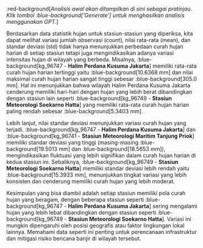 :red-background[_Analisis awal akan ditampilkan di sini sebagai pratinjau. Klik tombol :blue-background['Generate'] untuk menghasilkan analisis menggunakan GPT._]

Berdasarkan data statistik hujan untuk stasiun-stasiun yang diperiksa, kita dapat melihat variasi jumlah observasi (count), nilai rata-rata (mean), dan standar deviasi (std) tidak hanya menunjukkan perbedaan curah hujan harian di setiap stasiun tetapi juga mengindikasikan adanya variasi intensitas hujan di wilayah yang berbeda. Misalnya, :blue-background[kg_96747 - **Halim Perdana Kusuma Jakarta**] memiliki rata-rata curah hujan harian tertinggi yaitu :blue-background[10.6368 mm] dan nilai maksimal curah hujan harian sangat tinggi sebesar :blue-background[305.0 mm]. Hal ini menunjukkan bahwa wilayah Halim Perdana Kusuma Jakarta cenderung memiliki hari-hari dengan hujan yang lebih berat dibandingkan dengan stasiun lain seperti :blue-background[kg_96749 - **Stasiun Meteorologi Soekarno Hatta**] yang memiliki rata-rata curah hujan harian paling rendah sebesar :blue-background[5.3403 mm].

Lebih lanjut, nilai standar deviasi menunjukkan variasi curah hujan yang terjadi. :blue-background[kg_96747 - **Halim Perdana Kusuma Jakarta**] dan :blue-background[kg_96741 - **Stasiun Meteorologi Maritim Tanjung Priok**] memiliki standar deviasi yang tinggi (masing-masing :blue-background[19.5013 mm] dan :blue-background[18.5653 mm]), mengindikasikan fluktuasi yang lebih signifikan dalam curah hujan harian di kedua stasiun ini. Sebaliknya, :blue-background[kg_96749 - **Stasiun Meteorologi Soekarno Hatta**] memiliki standar deviasi lebih rendah yaitu :blue-background[15.3933 mm], menunjukkan tingkat variasi yang lebih konsisten dan cenderung memiliki curah hujan yang lebih moderat.

Kesimpulan yang bisa diambil adalah setiap stasiun memiliki pola curah hujan yang beragam, dengan beberapa stasiun seperti :blue-background[kg_96747 - **Halim Perdana Kusuma Jakarta**] sering mengalami hujan yang lebih lebat dibandingkan dengan stasiun seperti :blue-background[kg_96749 - **Stasiun Meteorologi Soekarno Hatta**]. Variasi ini mungkin dipengaruhi oleh posisi geografis atau faktor lingkungan lokal lainnya. Memahami data seperti ini penting untuk perencanaan infrastruktur dan mitigasi risiko bencana banjir di wilayah tersebut.
